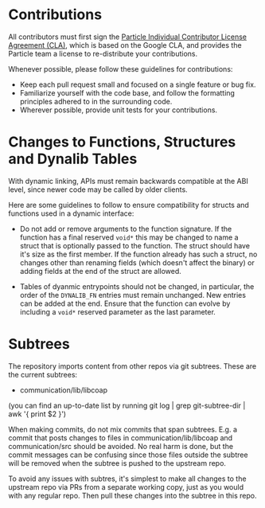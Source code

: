 # Contributions

All contributors must first sign the [Particle Individual Contributor License Agreement (CLA)](https://docs.google.com/a/spark.io/forms/d/1_2P-vRKGUFg5bmpcKLHO_qNZWGi5HKYnfrrkd-sbZoA/viewform), which is based on the Google CLA, and provides the Particle team a license to re-distribute your contributions.

Whenever possible, please follow these guidelines for contributions:

- Keep each pull request small and focused on a single feature or bug fix.
- Familiarize yourself with the code base, and follow the formatting principles adhered to in the surrounding code.
- Wherever possible, provide unit tests for your contributions.

# Changes to Functions, Structures and Dynalib Tables

With dynamic linking, APIs must remain backwards compatible at the ABI level, since newer code may be called by older clients. 

Here are some guidelines to follow to ensure compatibility for structs and functions used in a dynamic interface:

- Do not add or remove arguments to the function signature. If the function has
a final reserved `void*` this may be changed to name a struct that is optionally passed to the function. The struct should have it's size as the first member. If the function already has such a struct, no changes other than renaming fields (which doesn't affect the binary) or adding fields at the end of the struct are allowed.

- Tables of dyanmic entrypoints should not be changed, in particular, the order
of the `DYNALIB_FN` entries must remain unchanged. New entries can be added at the end. Ensure that the function can evolve by including a `void*` reserved parameter as the last parameter. 




# Subtrees

The repository imports content from other repos via git subtrees. These are the current
subtrees:

- communication/lib/libcoap

(you can find an up-to-date list by running git log | grep git-subtree-dir | awk '{ print $2 }')

When making commits, do not mix commits that span subtrees. E.g. a commit that posts
changes to files in communication/lib/libcoap and communication/src should be avoided.
No real harm is done, but the commit messages can be confusing since those files outside the subtree
will be removed when the subtree is pushed to the upstream repo.

To avoid any issues with subtres, it's simplest to make all changes to the upstream repo via
PRs from a separate working copy, just as you would with any regular repo. Then pull these changes
into the subtree in this repo.


